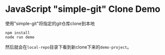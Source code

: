 JavaScript "simple-git" Clone Demo
==================================

使用"simple-git"将指定的git仓库clone到本地

```
npm install
node run demo
```

然后就会在`local-repo`目录下看到新clone下来的`demo-project`。
